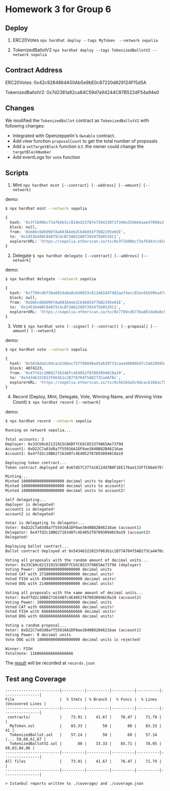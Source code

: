 # Homework 3 for Group 6

## Deploy

1. ERC20Votes
   `npx hardhat deploy --tags MyToken  --network sepolia`

2. TokenizedBallotV2
   `npx hardhat deploy --tags TokenizedBallotV2 --network sepolia`

## Contract Address

ERC20Votes: 0x42c9284864A50Ab5e9bE0c87220d829124Ff5d5A

TokenizedBallotV2: 0x7d2381a92ca84C59d7a94244C87B522dF54a94e0

## Changes

We modified the `TokenizedBallot` contract as `TokenizedBallotV2` with following changes:

- Integrated with Openzeppelin's `Ownable` contract.
- Add view function `proposalCount` to get the total number of proposals
- Add a `setTargetBlock` function s.t. the owner could change the `targetBlockNumber`
- Add eventLogs for `vote` function

## Scripts

1. Mint
   `npx hardhat mint [--contract] [--address] [--amount] [--network]`

demo:

```bash
$ npx hardhat mint --network sepolia

{
  hash: '0x3f1b00bcf3af64b3cc81ded23787e728432071f346e35dde6aae47080a3fbcc0',
  block: null,
  from: '0xb66c6D8d96fAa683A4eb2Cb4b854f7bB2295e01E',
  to: '0x1453b498C84875C4cB73A8228Df393475b0535C1',
  explorerURL: 'https://sepolia.etherscan.io/tx/0x3f1b00bcf3af64b3cc81ded23787e728432071f346e35dde6aae47080a3fbcc0'
}
```

2. Delegate
   `$ npx hardhat delegate [--contract] [--address] [--network]`

demo:

```bash
$ npx hardhat delegate --network sepolia

{
  hash: '0x7789cdb736a881da0a8cb30833c811d61847482aa74ecc83ac65b99ba47cbc7e',
  block: null,
  from: '0xb66c6D8d96fAa683A4eb2Cb4b854f7bB2295e01E',
  to: '0x1453b498C84875C4cB73A8228Df393475b0535C1',
  explorerURL: 'https://sepolia.etherscan.io/tx/0x7789cdb736a881da0a8cb30833c811d61847482aa74ecc83ac65b99ba47cbc7e'
}
```

3. Vote
   `$ npx hardhat vote [--signer] [--contract] [--proposal] [--amount] [--network]`

demo:

```bash
$ npx hardhat vote --network sepolia

{
  hash: '0x5626da5c9dcacb166ac757f0b048a45ab39f33caaa48886bd7c3a628695ad50d',
  block: 4074123,
  from: '0x47fd2c10B62716348fc4E4052f870930946C0a19',
  to: '0x54346322023f663b1c1B77A704f5AD273Ca4AfBc',
  explorerURL: 'https://sepolia.etherscan.io/tx/0x5626da5c9dcacb166ac757f0b048a45ab39f33caaa48886bd7c3a628695ad50d'
}
```

4. Record (Deploy, Mint, Delegate, Vote, Winning Name, and Winning Vote Count)
   `$ npx hardhat record [--network]`

demo:

```bash
$ npx hardhat record --network sepolia

Running on network sepolia...

Total accounts: 3
Deployer: 0x33Cb9c62131915C86DFfCb5C853379865Ae7379d
Account1: 0xD22C7a03d8a7f55916A1DF0ae3840B82B46216ae
Account2: 0x47fd2c10B62716348fc4E4052f870930946C0a19

Deploying token contract...
Token contract deployed at 0x67d57C377a1812dd7B8F1EE176ae115FfC66eb78!

Minting...
Minted 1000000000000000000 decimal units to deployer!
Minted 1000000000000000000 decimal units to account1!
Minted 1000000000000000000 decimal units to account2!

Self delegating...
deployer is delegated!
account1 is delegated!
account2 is delegated!

Voter is delegating to delegator...
Voter: 0xD22C7a03d8a7f55916A1DF0ae3840B82B46216ae (account1)
Delegator: 0x47fd2c10B62716348fc4E4052f870930946C0a19 (account2)
Delegated!

Deploying ballot contract...
Ballot contract deployed at 0x54346322023f663b1c1B77A704f5AD273Ca4AfBc

Voting all proposals with the random amount of decimal units...
Voter: 0x33Cb9c62131915C86DFfCb5C853379865Ae7379d (deployer)
Voting Power: 1000000000000000000 decimal units
Voted CAT with 271000000000000000 decimal units!
Voted FISH with 494000000000000000 decimal units!
Voted DOG with 214000000000000000 decimal units!

Voting all proposals with the same amount of decimal units...
Voter: 0x47fd2c10B62716348fc4E4052f870930946C0a19 (account2)
Voting Power: 2000000000000000000 decimal units
Voted CAT with 666666666666666666 decimal units!
Voted FISH with 666666666666666666 decimal units!
Voted DOG with 666666666666666666 decimal units!

Voting a random proposal...
Voter: 0xD22C7a03d8a7f55916A1DF0ae3840B82B46216ae (account1)
Voting Power: 0 decimal units
Vote DOG with 1000000000000000000 decimal units is rejected!

Winner: FISH
TotalVote: 1160666666666666666
```

The [result](records.json) will be recorded at `records.json`

## Test ang Coverage

```
------------------------|----------|----------|----------|----------|----------------|
File                    |  % Stmts | % Branch |  % Funcs |  % Lines |Uncovered Lines |
------------------------|----------|----------|----------|----------|----------------|
 contracts/             |    73.91 |    41.67 |    76.47 |    71.79 |                |
  MyToken.sol           |    83.33 |       50 |       80 |    83.33 |             41 |
  TokenizedBallot.sol   |    57.14 |       50 |       60 |    57.14 |... 59,60,61,67 |
  TokenizedBallotV2.sol |       80 |    33.33 |    85.71 |    78.95 |    68,83,84,86 |
------------------------|----------|----------|----------|----------|----------------|
All files               |    73.91 |    41.67 |    76.47 |    71.79 |                |
------------------------|----------|----------|----------|----------|----------------|

> Istanbul reports written to ./coverage/ and ./coverage.json
```
